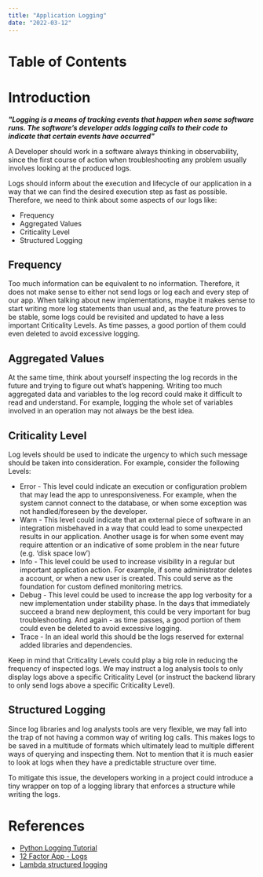 ```yaml
---
title: "Application Logging"
date: "2022-03-12"
---
```


# Table of Contents

# Introduction


***"Logging is a means of tracking events that happen when some software runs. The software’s developer adds logging calls to their code to indicate that certain events have occurred"***

A Developer should work in a software always thinking in observability, since the first course of action when troubleshooting any problem usually involves looking at the produced logs.

Logs should inform about the execution and lifecycle of our application in a way that we can find the desired execution step as fast as possible. Therefore, we need to think about some aspects of our logs like:

* Frequency
* Aggregated Values
* Criticality Level
* Structured Logging

## Frequency

Too much information can be equivalent to no information. Therefore, it does not make sense to either not send logs or log each and every step of our app. When talking about new implementations, maybe it makes sense to start writing more log statements than usual and, as the feature proves to be stable, some logs could be revisited and updated to have a less important Criticality Levels. As time passes, a good portion of them could even deleted to avoid excessive logging.

## Aggregated Values

At the same time, think about yourself inspecting the log records in the future and trying to figure out what’s happening. Writing too much aggregated data and variables to the log record could make it difficult to read and understand. For example, logging the whole set of variables involved in an operation may not always be the best idea.

## Criticality Level

Log levels should be used to indicate the urgency to which such message should be taken into consideration. For example, consider the following Levels:

* Error - This level could indicate an execution or configuration problem that may lead the app to unresponsiveness. For example, when the system cannot connect to the database, or when some exception was not handled/foreseen by the developer.
* Warn - This level could indicate that an external piece of software in an integration misbehaved in a way that could lead to some unexpected results in our application. Another usage is for when some event may require attention or an indicative of some problem in the near future (e.g. ‘disk space low’)
* Info - This level could be used to increase visibility in a regular but important application action. For example, if some administrator deletes a account, or when a new user is created. This could serve as the foundation for custom defined monitoring metrics.
* Debug - This level could be used to increase the app log verbosity for a new implementation under stability phase. In the days that immediately succeed a brand new deployment, this could be very important for bug troubleshooting. And again - as time passes, a good portion of them could even be deleted to avoid excessive logging.
* Trace - In an ideal world this should be the logs reserved for external added libraries and dependencies.

Keep in mind that Criticality Levels could play a big role in reducing the frequency of inspected logs. We may instruct a log analysis tools to only display logs above a specific Criticality Level (or instruct the backend library to only send logs above a specific Criticality Level).

## Structured Logging
Since log libraries and log analysts tools are very flexible, we may fall into the trap of not having a common way of writing log calls. This makes logs to be saved in a multitude of formats which ultimately lead to multiple different ways of querying and inspecting them. Not to mention that it is much easier to look at logs when they have a predictable structure over time. 

To mitigate this issue, the developers working in a project could introduce a tiny wrapper on top of a logging library that enforces a structure while writing the logs.


# References

* [Python Logging Tutorial](https://docs.python.org/3.8/howto/logging.html#logging-basic-tutorial)
* [12 Factor App - Logs](https://12factor.net/logs)
* [Lambda structured logging](https://docs.aws.amazon.com/lambda/latest/operatorguide/parse-logs.html)
